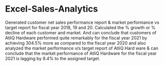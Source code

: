# Excel-Sales-Analytics
Generated customer net sales performance report & market performance vs target report for fiscal year 2018, 19 and 20. Calculated the % growth or % decline of each customer and market.
And can conclude that customers of AtliQ Hardware performed quite remarkably for the fiscal year 2021 by achieving 304.5% more as compared to the fiscal year 2020 and also analyzed the market performance v/s target report of AtliQ Hard
ware & can conclude that the market performance of AtliQ Hardware for the fiscal year 2021 is lagging by 8.4% to the assigned target.

